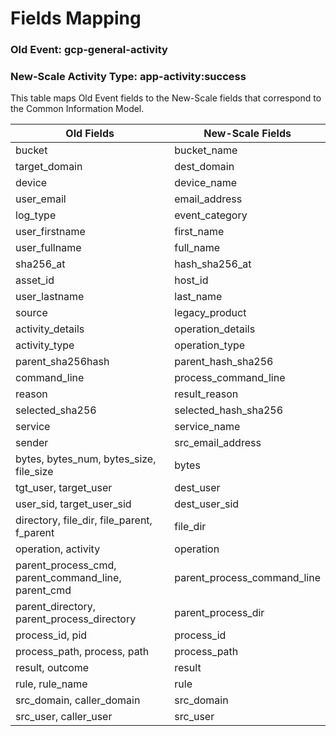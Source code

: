 Fields Mapping
==============

### Old Event: gcp-general-activity
### New-Scale Activity Type: app-activity:success

This table maps Old Event fields to the New-Scale fields that correspond to the Common Information Model.

| Old Fields                                          | New-Scale Fields            |
| --------------------------------------------------- | --------------------------- |
| bucket                                              | bucket_name                 |
| target_domain                                       | dest_domain                 |
| device                                              | device_name                 |
| user_email                                          | email_address               |
| log_type                                            | event_category              |
| user_firstname                                      | first_name                  |
| user_fullname                                       | full_name                   |
| sha256_at                                           | hash_sha256_at              |
| asset_id                                            | host_id                     |
| user_lastname                                       | last_name                   |
| source                                              | legacy_product              |
| activity_details                                    | operation_details           |
| activity_type                                       | operation_type              |
| parent_sha256hash                                   | parent_hash_sha256          |
| command_line                                        | process_command_line        |
| reason                                              | result_reason               |
| selected_sha256                                     | selected_hash_sha256        |
| service                                             | service_name                |
| sender                                              | src_email_address           |
| bytes, bytes_num, bytes_size, file_size             | bytes                       |
| tgt_user, target_user                               | dest_user                   |
| user_sid, target_user_sid                           | dest_user_sid               |
| directory, file_dir, file_parent, f_parent          | file_dir                    |
| operation, activity                                 | operation                   |
| parent_process_cmd, parent_command_line, parent_cmd | parent_process_command_line |
| parent_directory, parent_process_directory          | parent_process_dir          |
| process_id, pid                                     | process_id                  |
| process_path, process, path                         | process_path                |
| result, outcome                                     | result                      |
| rule, rule_name                                     | rule                        |
| src_domain, caller_domain                           | src_domain                  |
| src_user, caller_user                               | src_user                    |